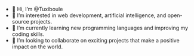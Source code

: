 - 👋 Hi, I’m @Tuxiboule
- 👀 I’m interested in web development, artificial intelligence, and open-source projects.
- 🌱 I’m currently learning new programming languages and improving my coding skills.
- 💞️ I’m looking to collaborate on exciting projects that make a positive impact on the world.
